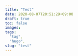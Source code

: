 ```yaml
---
title: "Test"
date: 2020-08-07T20:51:29+09:00
draft: true
toc: false
images:
tags:
  "tag",
  "hugo",
slug: "test"
---
```

